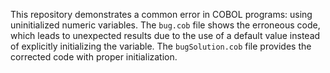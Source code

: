 This repository demonstrates a common error in COBOL programs: using uninitialized numeric variables. The `bug.cob` file shows the erroneous code, which leads to unexpected results due to the use of a default value instead of explicitly initializing the variable.  The `bugSolution.cob` file provides the corrected code with proper initialization.